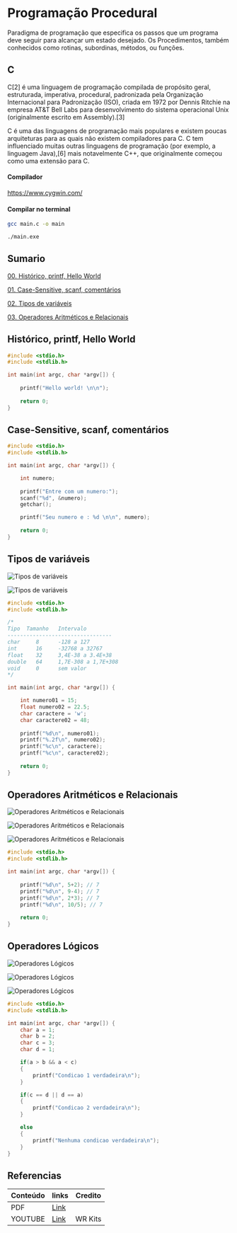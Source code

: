 # Programação Procedural

Paradigma de programação que especifica os passos que um 
programa deve seguir para alcançar um estado desejado.
Os Procedimentos, também conhecidos como rotinas, subordinas, métodos, 
ou funções.

## C

C[2] é uma linguagem de programação compilada de propósito geral, estruturada, imperativa, procedural, padronizada pela Organização Internacional para Padronização (ISO), criada em 1972 por Dennis Ritchie na empresa AT&T Bell Labs para desenvolvimento do sistema operacional Unix (originalmente escrito em Assembly).[3]

C é uma das linguagens de programação mais populares e existem poucas arquiteturas para as quais não existem compiladores para C. C tem influenciado muitas outras linguagens de programação (por exemplo, a linguagem Java),[6] mais notavelmente C++, que originalmente começou como uma extensão para C.

#### Compilador

https://www.cygwin.com/

#### Compilar no terminal

```sh
gcc main.c -o main

./main.exe
```

## Sumario

[00. Histórico, printf, Hello World](#user-content-histórico-printf-hello-world)

[01. Case-Sensitive, scanf, comentários](#user-content-case-sensitive-scanf-comentários)

[02. Tipos de variáveis](#user-content-tipos-de-variáveis)

[03. Operadores Aritméticos e Relacionais ](#user-content-operadores-aritméticos-e-relacionais)

## Histórico, printf, Hello World 

```c
#include <stdio.h>
#include <stdlib.h>

int main(int argc, char *argv[]) {
	
	printf("Hello world! \n\n");
	
	return 0;
}
```

## Case-Sensitive, scanf, comentários 

```c
#include <stdio.h>
#include <stdlib.h>

int main(int argc, char *argv[]) {

    int numero;
	
	printf("Entre com um numero:");
    scanf("%d", &numero);
    getchar();

    printf("Seu numero e : %d \n\n", numero);
	
	return 0;
}
```

## Tipos de variáveis

![Tipos de variáveis](/1-periodo/images/c/tipos-variaveis.png)

![Tipos de variáveis](/1-periodo/images/c/tipos-variaveis2.png)

```c
#include <stdio.h>
#include <stdlib.h>

/*
Tipo  Tamanho   Intervalo
---------------------------------
char     8      -128 a 127
int      16     -32768 a 32767
float    32     3,4E-38 a 3.4E+38
double   64     1,7E-308 a 1,7E+308
void     0      sem valor
*/

int main(int argc, char *argv[]) {

    int numero01 = 15;
    float numero02 = 22.5;
    char caractere = 'w';
    char caractere02 = 48;
	
	printf("%d\n", numero01);
    printf("%.2f\n", numero02);
    printf("%c\n", caractere);
    printf("%c\n", caractere02);
	
	return 0;
}
```

## Operadores Aritméticos e Relacionais 

![Operadores Aritméticos e Relacionais ](/1-periodo/images/c/operadores-1.png)

![Operadores Aritméticos e Relacionais ](/1-periodo/images/c/operadores-2.png)

![Operadores Aritméticos e Relacionais ](/1-periodo/images/c/operadores-1.png)

```c
#include <stdio.h>
#include <stdlib.h>

int main(int argc, char *argv[]) {
	
	printf("%d\n", 5+2); // 7
	printf("%d\n", 9-4); // 7
	printf("%d\n", 2*3); // 7
	printf("%d\n", 10/5); // 7
	
	return 0;
}
```

## Operadores Lógicos

![Operadores Lógicos](/1-periodo/images/c/operadores-logicos.png)

![Operadores Lógicos](/1-periodo/images/c/operadores-logicos2.png)

![Operadores Lógicos](/1-periodo/images/c/operadores-logicos3.png)

```c
#include <stdio.h>
#include <stdlib.h>

int main(int argc, char *argv[]) {
    char a = 1;
    char b = 2;
    char c = 3;
    char d = 1;

    if(a > b && a < c)
    {
        printf("Condicao 1 verdadeira\n");
    }

    if(c == d || d == a)
    {
        printf("Condicao 2 verdadeira\n");
    }

    else
    {
        printf("Nenhuma condicao verdadeira\n");
    }
}
```

## Referencias

| Conteúdo  | links | Credito |
| ------------- | ------------- | ------------- | 
| PDF  | [Link](https://www.ime.usp.br/~slago/slago-C.pdf)  | |
| YOUTUBE  | [Link](https://www.youtube.com/playlist?list=PLZ8dBTV2_5HTGGtrPxDB7zx8J5VMuXdob)  | WR Kits |